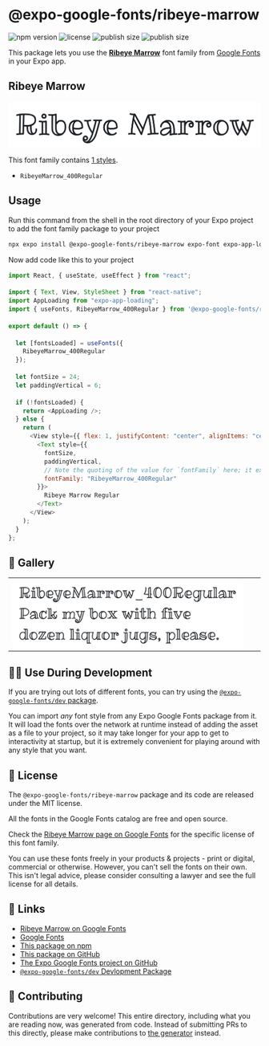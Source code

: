 # @expo-google-fonts/ribeye-marrow

![npm version](https://flat.badgen.net/npm/v/@expo-google-fonts/ribeye-marrow)
![license](https://flat.badgen.net/github/license/expo/google-fonts)
![publish size](https://flat.badgen.net/packagephobia/install/@expo-google-fonts/ribeye-marrow)
![publish size](https://flat.badgen.net/packagephobia/publish/@expo-google-fonts/ribeye-marrow)

This package lets you use the [**Ribeye Marrow**](https://fonts.google.com/specimen/Ribeye+Marrow) font family from [Google Fonts](https://fonts.google.com/) in your Expo app.

## Ribeye Marrow

![Ribeye Marrow](./font-family.png)

This font family contains [1 styles](#-gallery).

- `RibeyeMarrow_400Regular`

## Usage

Run this command from the shell in the root directory of your Expo project to add the font family package to your project

```sh
npx expo install @expo-google-fonts/ribeye-marrow expo-font expo-app-loading
```

Now add code like this to your project

```js
import React, { useState, useEffect } from "react";

import { Text, View, StyleSheet } from "react-native";
import AppLoading from "expo-app-loading";
import { useFonts, RibeyeMarrow_400Regular } from '@expo-google-fonts/ribeye-marrow';

export default () => {

  let [fontsLoaded] = useFonts({
    RibeyeMarrow_400Regular
  });

  let fontSize = 24;
  let paddingVertical = 6;

  if (!fontsLoaded) {
    return <AppLoading />;
  } else {
    return (
      <View style={{ flex: 1, justifyContent: "center", alignItems: "center" }}>
        <Text style={{
          fontSize,
          paddingVertical,
          // Note the quoting of the value for `fontFamily` here; it expects a string!
          fontFamily: "RibeyeMarrow_400Regular"
        }}>
          Ribeye Marrow Regular
        </Text>
      </View>
    );
  }
};
```

## 🔡 Gallery


||||
|-|-|-|
|![RibeyeMarrow_400Regular](./RibeyeMarrow_400Regular.ttf.png)||||


## 👩‍💻 Use During Development

If you are trying out lots of different fonts, you can try using the [`@expo-google-fonts/dev` package](https://github.com/expo/google-fonts/tree/master/font-packages/dev#readme).

You can import _any_ font style from any Expo Google Fonts package from it. It will load the fonts over the network at runtime instead of adding the asset as a file to your project, so it may take longer for your app to get to interactivity at startup, but it is extremely convenient for playing around with any style that you want.


## 📖 License

The `@expo-google-fonts/ribeye-marrow` package and its code are released under the MIT license.

All the fonts in the Google Fonts catalog are free and open source.

Check the [Ribeye Marrow page on Google Fonts](https://fonts.google.com/specimen/Ribeye+Marrow) for the specific license of this font family.

You can use these fonts freely in your products & projects - print or digital, commercial or otherwise. However, you can't sell the fonts on their own. This isn't legal advice, please consider consulting a lawyer and see the full license for all details.

## 🔗 Links

- [Ribeye Marrow on Google Fonts](https://fonts.google.com/specimen/Ribeye+Marrow)
- [Google Fonts](https://fonts.google.com/)
- [This package on npm](https://www.npmjs.com/package/@expo-google-fonts/ribeye-marrow)
- [This package on GitHub](https://github.com/expo/google-fonts/tree/master/font-packages/ribeye-marrow)
- [The Expo Google Fonts project on GitHub](https://github.com/expo/google-fonts)
- [`@expo-google-fonts/dev` Devlopment Package](https://github.com/expo/google-fonts/tree/master/font-packages/dev)

## 🤝 Contributing

Contributions are very welcome! This entire directory, including what you are reading now, was generated from code. Instead of submitting PRs to this directly, please make contributions to [the generator](https://github.com/expo/google-fonts/tree/master/packages/generator) instead.
